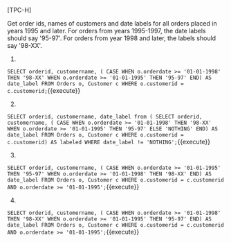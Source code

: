 [TPC-H]

Get order ids, names of customers and date labels for all orders placed in years 1995 and later.
For orders from years 1995-1997, the date labels should say '95-97'. For orders from year 1998 and later, the labels should say '98-XX'.

1.
``
SELECT orderid, customername, (
        CASE WHEN o.orderdate >= '01-01-1998' THEN '98-XX'
                    WHEN o.orderdate >= '01-01-1995' THEN '95-97'
        END)
        AS date_label
FROM Orders o, Customer c
WHERE o.customerid = c.customerid;
``{{execute}}

2.
``
SELECT orderid, customername, date_label from (
        SELECT orderid, customername, (
                CASE WHEN o.orderdate >= '01-01-1998' THEN '98-XX'
                            WHEN o.orderdate >= '01-01-1995' THEN '95-97'
                             ELSE 'NOTHING'
                END) AS date_label
        FROM Orders o, Customer c
        WHERE o.customerid = c.customerid) AS labeled
WHERE date_label != 'NOTHING';
``{{execute}}

3.
``
SELECT orderid, customername, (
        CASE WHEN o.orderdate >= '01-01-1995' THEN '95-97'
                    WHEN o.orderdate >= '01-01-1998' THEN '98-XX'
        END) AS date_label
FROM Orders o, Customer c
WHERE o.customerid = c.customerid AND o.orderdate >= '01-01-1995';
``{{execute}}

4.
``
SELECT orderid, customername, (
        CASE WHEN o.orderdate >= '01-01-1998' THEN '98-XX'
                    WHEN o.orderdate >= '01-01-1995' THEN '95-97'
        END) AS date_label
FROM Orders o, Customer c
WHERE o.customerid = c.customerid AND o.orderdate >= '01-01-1995';
``{{execute}}
